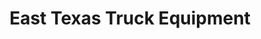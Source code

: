 ---
title: "East Texas Truck Equipment"
url: /longview/east-texas-truck-equipment/
shop: Autoteile
---